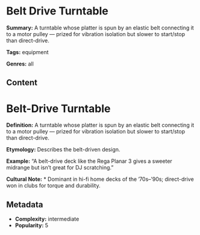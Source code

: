 # Belt Drive Turntable

**Summary:** A turntable whose platter is spun by an elastic belt connecting it to a motor pulley — prized for vibration isolation but slower to start/stop than direct-drive.

**Tags:** equipment

**Genres:** all

## Content

# Belt-Drive Turntable

**Definition:** A turntable whose platter is spun by an elastic belt connecting it to a motor pulley — prized for vibration isolation but slower to start/stop than direct-drive.

**Etymology:** Describes the belt-driven design.

**Example:** “A belt-drive deck like the Rega Planar 3 gives a sweeter midrange but isn’t great for DJ scratching.”

**Cultural Note:** * Dominant in hi-fi home decks of the ’70s–’90s; direct-drive won in clubs for torque and durability.

## Metadata

- **Complexity:** intermediate
- **Popularity:** 5
